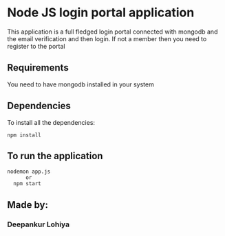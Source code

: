 # Node JS login portal application
This application is a full fledged login portal connected with mongodb and the email verification and then login. If not a member then you need to register to the portal

## Requirements
You need to have mongodb installed in your system

## Dependencies
To install all the dependencies:
```
npm install
```

## To run the application
```
nodemon app.js
      or
  npm start
```

## Made by:
### Deepankur Lohiya
